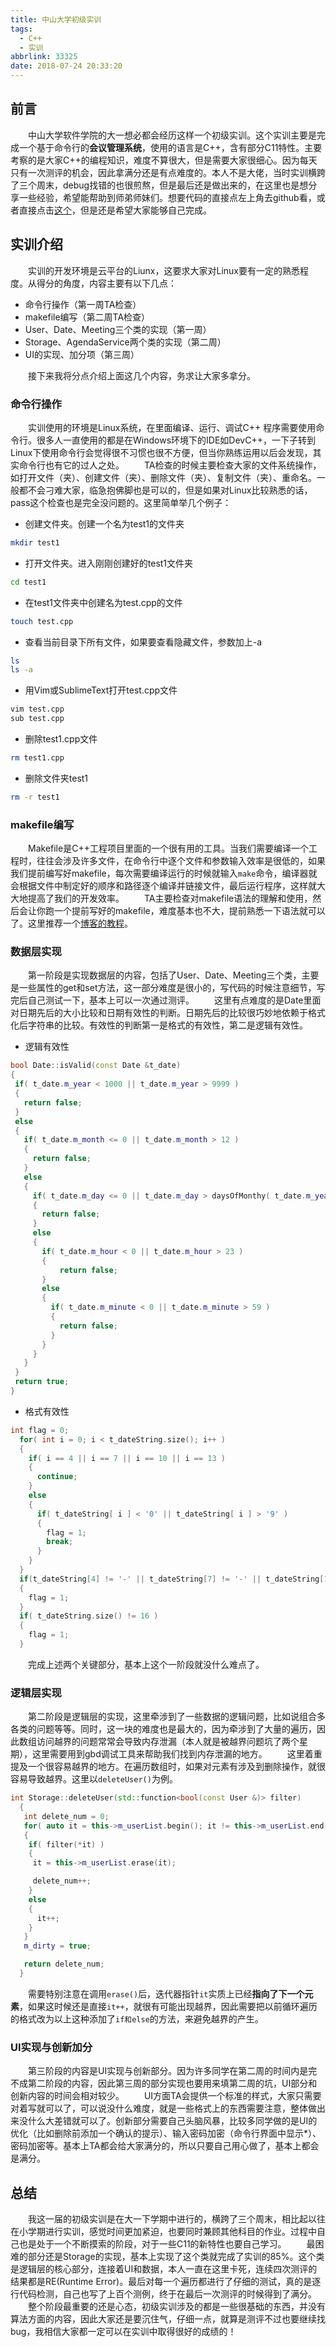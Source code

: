 ```yaml
---
title: 中山大学初级实训
tags:
  - C++
  - 实训
abbrlink: 33325
date: 2018-07-24 20:33:20
---
```

## 前言
&emsp;&emsp;中山大学软件学院的大一想必都会经历这样一个初级实训。这个实训主要是完成一个基于命令行的**会议管理系统**，使用的语言是C++，含有部分C11特性。主要考察的是大家C++的编程知识，难度不算很大，但是需要大家很细心。因为每天只有一次测评的机会，因此拿满分还是有点难度的。本人不是大佬，当时实训横跨了三个周末，debug找错的也很煎熬，但是最后还是做出来的，在这里也是想分享一些经验，希望能帮助到师弟师妹们。想要代码的直接点左上角去github看，或者直接点击[这个](https://github.com/leungyukshing/Agenda)，但是还是希望大家能够自己完成。
<!-- more -->

## 实训介绍
&emsp;&emsp;实训的开发环境是云平台的Liunx，这要求大家对Linux要有一定的熟悉程度。从得分的角度，内容主要有以下几点：
  + 命令行操作（第一周TA检查）
  + makefile编写（第二周TA检查）
  + User、Date、Meeting三个类的实现（第一周）
  + Storage、AgendaService两个类的实现（第二周）
  + UI的实现、加分项（第三周）

&emsp;&emsp;接下来我将分点介绍上面这几个内容，务求让大家多拿分。

### 命令行操作
&emsp;&emsp;实训使用的环境是Linux系统，在里面编译、运行、调试C++
程序需要使用命令行。很多人一直使用的都是在Windows环境下的IDE如DevC++，一下子转到Linux下使用命令行会觉得很不习惯也很不方便，但当你熟练运用以后会发现，其实命令行也有它的过人之处。
&emsp;&emsp;TA检查的时候主要检查大家的文件系统操作，如打开文件（夹）、创建文件（夹）、删除文件（夹）、复制文件（夹）、重命名。一般都不会刁难大家，临急抱佛脚也是可以的，但是如果对Linux比较熟悉的话，pass这个检查也是完全没问题的。这里简单举几个例子：
  + 创建文件夹。创建一个名为test1的文件夹
  ```bash
  mkdir test1
  ```
  + 打开文件夹。进入刚刚创建好的test1文件夹
  ```bash
  cd test1
  ```
  + 在test1文件夹中创建名为test.cpp的文件
  ```bash
  touch test.cpp
  ```
  + 查看当前目录下所有文件，如果要查看隐藏文件，参数加上-a
  ```bash
  ls
  ls -a
  ```
  + 用Vim或SublimeText打开test.cpp文件
  ```bash
  vim test.cpp
  sub test.cpp
  ```
  + 删除test1.cpp文件
  ```bash
  rm test1.cpp
  ```
  + 删除文件夹test1
  ```bash
  rm -r test1
  ```

### makefile编写
&emsp;&emsp;Makefile是C++工程项目里面的一个很有用的工具。当我们需要编译一个工程时，往往会涉及许多文件，在命令行中逐个文件和参数输入效率是很低的，如果我们提前编写好makefile，每次需要编译运行的时候就输入`make`命令，编译器就会根据文件中制定好的顺序和路径逐个编译并链接文件，最后运行程序，这样就大大地提高了我们的开发效率。
&emsp;&emsp;TA主要检查对makefile语法的理解和使用，然后会让你跑一个提前写好的makefile，难度基本也不大，提前熟悉一下语法就可以了。这里推荐一个[博客的教程](http://chuzhiyan.com/2017/03/11/%E4%B8%80%E4%B8%AA%E7%AE%80%E5%8D%95%E7%9A%84Makefile%E6%95%99%E7%A8%8B/)。

### 数据层实现
&emsp;&emsp;第一阶段是实现数据层的内容，包括了User、Date、Meeting三个类，主要是一些属性的get和set方法，这一部分难度是很小的，写代码的时候注意细节，写完后自己测试一下，基本上可以一次通过测评。
&emsp;&emsp;这里有点难度的是Date里面对日期先后的大小比较和日期有效性的判断。日期先后的比较很巧妙地依赖于格式化后字符串的比较。有效性的判断第一是格式的有效性，第二是逻辑有效性。
  + 逻辑有效性
  ```C++
  bool Date::isValid(const Date &t_date)
 {
   if( t_date.m_year < 1000 || t_date.m_year > 9999 )
   {
     return false;
   }
   else
   {
     if( t_date.m_month <= 0 || t_date.m_month > 12 )
     {
       return false;
     }
     else
     {
       if( t_date.m_day <= 0 || t_date.m_day > daysOfMonthy( t_date.m_year, t_date.m_month ) )
       {
         return false;
       }
       else
       {
         if( t_date.m_hour < 0 || t_date.m_hour > 23 )
         {
             return false;
         }
         else
         {
           if( t_date.m_minute < 0 || t_date.m_minute > 59 )
           {
             return false;
           }
         }
       }
     }
   }
   return true;
 }
  ```
  + 格式有效性
  ```C++
  int flag = 0;
    for( int i = 0; i < t_dateString.size(); i++ )
    {
      if( i == 4 || i == 7 || i == 10 || i == 13 )
      {
        continue;
      }
      else
      {
        if( t_dateString[ i ] < '0' || t_dateString[ i ] > '9' )
        {
          flag = 1;
          break;
        }
      }
    }
    if(t_dateString[4] != '-' || t_dateString[7] != '-' || t_dateString[10] !='/' || t_dateString[13] !=':' )
    {
      flag = 1;
    }
    if( t_dateString.size() != 16 )
    {
      flag = 1;
    }
  ```
&emsp;&emsp;完成上述两个关键部分，基本上这个一阶段就没什么难点了。
### 逻辑层实现
&emsp;&emsp;第二阶段是逻辑层的实现，这里牵涉到了一些数据的逻辑问题，比如说组合多各类的问题等等。同时，这一块的难度也是最大的，因为牵涉到了大量的遍历，因此数组访问越界的问题常常会导致内存泄漏（本人就是被越界问题坑了两个星期），这里需要用到gbd调试工具来帮助我们找到内存泄漏的地方。
&emsp;&emsp;这里着重提及一个很容易越界的地方。在遍历数组时，如果对元素有涉及到删除操作，就很容易导致越界。这里以`deleteUser()`为例。
```C++
int Storage::deleteUser(std::function<bool(const User &)> filter)
  {
   int delete_num = 0;
   for( auto it = this->m_userList.begin(); it != this->m_userList.end(); )
   {
    if( filter(*it) )
    {
     it = this->m_userList.erase(it);

     delete_num++;
    }
    else
    {
      it++;
    }
   }
   m_dirty = true;

   return delete_num;
  }
```
&emsp;&emsp;需要特别注意在调用`erase()`后，迭代器指针`it`实质上已经**指向了下一个元素**，如果这时候还是直接`it++`，就很有可能出现越界，因此需要把以前循环遍历的格式改为以上这种添加了`if和else`的方法，来避免越界的产生。

### UI实现与创新加分
&emsp;&emsp;第三阶段的内容是UI实现与创新部分。因为许多同学在第二周的时间内是完不成第二阶段的内容，因此第三周的部分实现也要用来填第二周的坑，UI部分和创新内容的时间会相对较少。
&emsp;&emsp;UI方面TA会提供一个标准的样式，大家只需要对着写就可以了，可以说没什么难度，就是一些格式上的东西需要注意，整体做出来没什么大差错就可以了。创新部分需要自己头脑风暴，比较多同学做的是UI的优化（比如删除前添加一个确认的提示）、输入密码加密（命令行界面中显示\*）、密码加密等。基本上TA都会给大家满分的，所以只要自己用心做了，基本上都会是满分。

## 总结
&emsp;&emsp;我这一届的初级实训是在大一下学期中进行的，横跨了三个周末，相比起以往在小学期进行实训，感觉时间更加紧迫，也要同时兼顾其他科目的作业。过程中自己也是处于一个不断摸索的阶段，对于一些C11的新特性也要自己学习。
&emsp;&emsp;最困难的部分还是Storage的实现，基本上实现了这个类就完成了实训的85%。这个类是逻辑层的核心部分，连接着UI和数据，本人一直在这里卡死，连续四次测评的结果都是RE(Runtime Error)。最后对每一个遍历都进行了仔细的测试，真的是逐行代码检测，自己也写了上百个测例，终于在最后一次测评的时候得到了满分。
&emsp;&emsp;整个阶段最重要的还是心态，初级实训涉及的都是一些很基础的东西，并没有算法方面的内容，因此大家还是要沉住气，仔细一点，就算是测评不过也要继续找bug，我相信大家都一定可以在实训中取得很好的成绩的！
